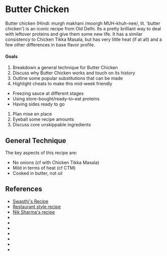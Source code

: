 # Butter Chicken

Butter chicken (Hindi: murgh makhani /moorgh MUH-khuh-nee/, lit. 'butter chicken') is an iconic recipe from Old Delhi. Its a pretty brilliant way to deal with leftover proteins and give them some new life. It has a similar consistency to Chicken Tikka Masala, but has very little heat (if at all) and a few other differences in base flavor profile.

#### Goals
1. Breakdown a general technique for Butter Chicken
1. Discuss why Butter Chicken works and touch on its history
1. Outline some popular substitutions that can be made
1. Highlight cheats to make this mid-week friendly
  - Freezing sauce at different stages
  - Using store-bought/ready-to-eat proteins
  - Having sides ready to go
1. Plan mise en place
1. Eyeball some recipe amounts
1. Discuss core unskippable ingredients

## General Technique

The key aspects of this recipe are:
- No onions (cf with Chicken Tikka Masala)
- Mild in terms of heat (cf CTM)
- Cooked in butter, not oil

## References
- [Swasthi's Recipe](https://www.indianhealthyrecipes.com/butter-chicken/)
- [Restaurant style recipe](https://littlespicejar.com/finger-lickin-butter-chicken-murgh-makhani/)
- [Nik Sharma's recipe](https://niksharmacooks.com/butter-chicken/)
- []()
- []()
- []()
- []()
- []()
- []()
- []()

